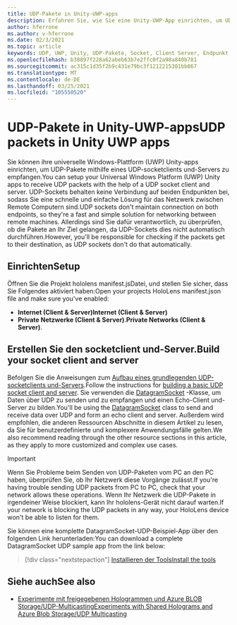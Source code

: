 ```yaml
---
title: UDP-Pakete in Unity-UWP-apps
description: Erfahren Sie, wie Sie eine Unity-UWP-App einrichten, um UDP-Pakete über ein sicheres Netzwerk zu senden und zu empfangen.
author: hferrone
ms.author: v-hferrone
ms.date: 02/3/2021
ms.topic: article
keywords: UDP, UWP, Unity, UDP-Pakete, Socket, Client Server, Endpunkt, Netzwerk, Remote Computer, DatagramSocket, Sample, .net
ms.openlocfilehash: b38897f228a62abeb63b7e2ffc0f2a98a840b781
ms.sourcegitcommit: ac315c1d35f2b9c431e79bc3f1212215301bb867
ms.translationtype: MT
ms.contentlocale: de-DE
ms.lasthandoff: 03/25/2021
ms.locfileid: "105550520"
---
```

# <a name="udp-packets-in-unity-uwp-apps"></a><span data-ttu-id="d79d7-104">UDP-Pakete in Unity-UWP-apps</span><span class="sxs-lookup"><span data-stu-id="d79d7-104">UDP packets in Unity UWP apps</span></span>

<span data-ttu-id="d79d7-105">Sie können ihre universelle Windows-Plattform (UWP) Unity-apps einrichten, um UDP-Pakete mithilfe eines UDP-socketclients und-Servers zu empfangen.</span><span class="sxs-lookup"><span data-stu-id="d79d7-105">You can setup your Universal Windows Platform (UWP) Unity apps to receive UDP packets with the help of a UDP socket client and server.</span></span> <span data-ttu-id="d79d7-106">UDP-Sockets behalten keine Verbindung auf beiden Endpunkten bei, sodass Sie eine schnelle und einfache Lösung für das Netzwerk zwischen Remote Computern sind.</span><span class="sxs-lookup"><span data-stu-id="d79d7-106">UDP sockets don't maintain connection on both endpoints, so they're a fast and simple solution for networking between remote machines.</span></span> <span data-ttu-id="d79d7-107">Allerdings sind Sie dafür verantwortlich, zu überprüfen, ob die Pakete an Ihr Ziel gelangen, da UDP-Sockets dies nicht automatisch durchführen.</span><span class="sxs-lookup"><span data-stu-id="d79d7-107">However, you'll be responsible for checking if the packets get to their destination, as UDP sockets don't do that automatically.</span></span>

## <a name="setup"></a><span data-ttu-id="d79d7-108">Einrichten</span><span class="sxs-lookup"><span data-stu-id="d79d7-108">Setup</span></span>

<span data-ttu-id="d79d7-109">Öffnen Sie die Projekt hololens manifest.jsDatei, und stellen Sie sicher, dass Sie Folgendes aktiviert haben:</span><span class="sxs-lookup"><span data-stu-id="d79d7-109">Open your projects HoloLens manifest.json file and make sure you've enabled:</span></span>
* <span data-ttu-id="d79d7-110">**Internet (Client & Server)**</span><span class="sxs-lookup"><span data-stu-id="d79d7-110">**Internet (Client & Server)**</span></span> 
* <span data-ttu-id="d79d7-111">**Private Netzwerke (Client & Server)**.</span><span class="sxs-lookup"><span data-stu-id="d79d7-111">**Private Networks (Client & Server)**.</span></span>

## <a name="build-your-socket-client-and-server"></a><span data-ttu-id="d79d7-112">Erstellen Sie den socketclient und-Server.</span><span class="sxs-lookup"><span data-stu-id="d79d7-112">Build your socket client and server</span></span> 

<span data-ttu-id="d79d7-113">Befolgen Sie die Anweisungen zum [Aufbau eines grundlegenden UDP-socketclients und-Servers](/windows/uwp/networking/sockets#build-a-basic-udp-socket-client-and-server).</span><span class="sxs-lookup"><span data-stu-id="d79d7-113">Follow the instructions for [building a basic UDP socket client and server](/windows/uwp/networking/sockets#build-a-basic-udp-socket-client-and-server).</span></span> <span data-ttu-id="d79d7-114">Sie verwenden die [DatagramSocket](/uwp/api/Windows.Networking.Sockets.DatagramSocket) -Klasse, um Daten über UDP zu senden und zu empfangen und einen Echo-Client und-Server zu bilden.</span><span class="sxs-lookup"><span data-stu-id="d79d7-114">You'll be using the [DatagramSocket](/uwp/api/Windows.Networking.Sockets.DatagramSocket) class to send and receive data over UDP and form an echo client and server.</span></span> <span data-ttu-id="d79d7-115">Außerdem wird empfohlen, die anderen Ressourcen Abschnitte in diesem Artikel zu lesen, da Sie für benutzerdefinierte und komplexere Anwendungsfälle gelten.</span><span class="sxs-lookup"><span data-stu-id="d79d7-115">We also recommend reading through the other resource sections in this article, as they apply to more customized and complex use cases.</span></span> 

> [!IMPORTANT]
> <span data-ttu-id="d79d7-116">Wenn Sie Probleme beim Senden von UDP-Paketen vom PC an den PC haben, überprüfen Sie, ob Ihr Netzwerk diese Vorgänge zulässt.</span><span class="sxs-lookup"><span data-stu-id="d79d7-116">If you're having trouble sending UDP packets from PC to PC, check that your network allows these operations.</span></span> <span data-ttu-id="d79d7-117">Wenn Ihr Netzwerk die UDP-Pakete in irgendeiner Weise blockiert, kann Ihr hololens-Gerät nicht darauf warten.</span><span class="sxs-lookup"><span data-stu-id="d79d7-117">If your network is blocking the UDP packets in any way, your HoloLens device won't be able to listen for them.</span></span>

<span data-ttu-id="d79d7-118">Sie können eine komplette DatagramSocket-UDP-Beispiel-App über den folgenden Link herunterladen:</span><span class="sxs-lookup"><span data-stu-id="d79d7-118">You can download a complete DatagramSocket UDP sample app from the link below:</span></span>

> [!div class="nextstepaction"]
> [<span data-ttu-id="d79d7-119">Installieren der Tools</span><span class="sxs-lookup"><span data-stu-id="d79d7-119">Install the tools</span></span>](/samples/microsoft/windows-universal-samples/datagramsocket/)

## <a name="see-also"></a><span data-ttu-id="d79d7-120">Siehe auch</span><span class="sxs-lookup"><span data-stu-id="d79d7-120">See also</span></span> 
* [<span data-ttu-id="d79d7-121">Experimente mit freigegebenen Hologrammen und Azure BLOB Storage/UDP-Multicasting</span><span class="sxs-lookup"><span data-stu-id="d79d7-121">Experiments with Shared Holograms and Azure Blob Storage/UDP Multicasting</span></span>](https://mtaulty.com/2017/12/29/experiments-with-shared-holograms-and-azure-blob-storage-udp-multicasting-part-1/)